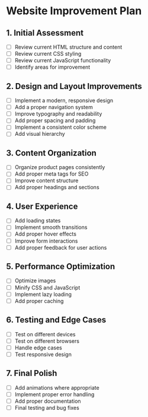 # Website Improvement Plan

## 1. Initial Assessment
- [ ] Review current HTML structure and content
- [ ] Review current CSS styling
- [ ] Review current JavaScript functionality
- [ ] Identify areas for improvement

## 2. Design and Layout Improvements
- [ ] Implement a modern, responsive design
- [ ] Add a proper navigation system
- [ ] Improve typography and readability
- [ ] Add proper spacing and padding
- [ ] Implement a consistent color scheme
- [ ] Add visual hierarchy

## 3. Content Organization
- [ ] Organize product pages consistently
- [ ] Add proper meta tags for SEO
- [ ] Improve content structure
- [ ] Add proper headings and sections

## 4. User Experience
- [ ] Add loading states
- [ ] Implement smooth transitions
- [ ] Add proper hover effects
- [ ] Improve form interactions
- [ ] Add proper feedback for user actions

## 5. Performance Optimization
- [ ] Optimize images
- [ ] Minify CSS and JavaScript
- [ ] Implement lazy loading
- [ ] Add proper caching

## 6. Testing and Edge Cases
- [ ] Test on different devices
- [ ] Test on different browsers
- [ ] Handle edge cases
- [ ] Test responsive design

## 7. Final Polish
- [ ] Add animations where appropriate
- [ ] Implement proper error handling
- [ ] Add proper documentation
- [ ] Final testing and bug fixes 